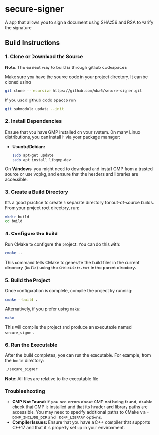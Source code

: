 # secure-signer
A app that allows you to sign a document using SHA256 and RSA to varify the signature

## Build Instructions
### 1. **Clone or Download the Source**

**Note**: The easiest way to build is through github codespaces

Make sure you have the source code in your project directory.
It can be cloned using
```bash
git clone --recursive https://github.com/wba6/secure-signer.git
```

If you used github code spaces run
```bash
git submodule update --init
```

### 2. **Install Dependencies**
Ensure that you have GMP installed on your system. On many Linux distributions, you can install it via your package manager:

- **Ubuntu/Debian:**
  ```bash
  sudo apt-get update
  sudo apt install libgmp-dev
  ```

On **Windows**, you might need to download and install GMP from a trusted source or use vcpkg, and ensure that the headers and libraries are accessible.

### 3. **Create a Build Directory**
It’s a good practice to create a separate directory for out-of-source builds. From your project root directory, run:
```bash
mkdir build
cd build
```

### 4. **Configure the Build**
Run CMake to configure the project. You can do this with:
```bash
cmake ..
```
This command tells CMake to generate the build files in the current directory (`build`) using the `CMakeLists.txt` in the parent directory.

### 5. **Build the Project**
Once configuration is complete, compile the project by running:
```bash
cmake --build .
```
Alternatively, if you prefer using `make`:
```bash
make
```
This will compile the project and produce an executable named `secure_signer`.

### 6. **Run the Executable**
After the build completes, you can run the executable. For example, from the `build` directory:
```bash
./secure_signer
```

**Note:** All files are relative to the executable file

### Troubleshooting
- **GMP Not Found:** If you see errors about GMP not being found, double-check that GMP is installed and that its header and library paths are accessible. You may need to specify additional paths to CMake via `-DGMP_INCLUDE_DIR` and `-DGMP_LIBRARY` options.
- **Compiler Issues:** Ensure that you have a C++ compiler that supports C++17 and that it is properly set up in your environment.
